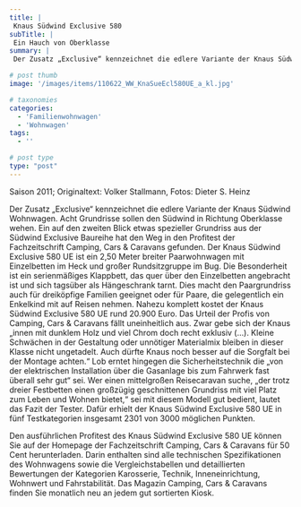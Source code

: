 ```yaml
---
title: |
 Knaus Südwind Exclusive 580
subTitle: |
 Ein Hauch von Oberklasse
summary: |
 Der Zusatz „Exclusive“ kennzeichnet die edlere Variante der Knaus Südwind Wohnwagen. Acht Grundrisse sollen den Südwind in Richtung Oberklasse wehen. Ein auf den zweiten Blick etwas spezieller Grundriss aus der Südwind Exclusive Baureihe hat den Weg in den Profitest der Fachzeitschrift Camping, Cars & Caravans gefunden. Der Knaus

# post thumb
image: '/images/items/110622_WW_KnaSueEcl580UE_a_kl.jpg'

# taxonomies
categories: 
  - 'Familienwohnwagen'
  - 'Wohnwagen'
tags:
  - ''

# post type
type: "post"
---
```


Saison 2011; Originaltext: Volker Stallmann, Fotos: Dieter S. Heinz

Der Zusatz „Exclusive“ kennzeichnet die edlere Variante der Knaus Südwind Wohnwagen. Acht Grundrisse sollen den Südwind in Richtung Oberklasse wehen. Ein auf den zweiten Blick etwas spezieller Grundriss aus der Südwind Exclusive Baureihe hat den Weg in den Profitest der Fachzeitschrift Camping, Cars & Caravans gefunden. Der Knaus Südwind Exclusive 580 UE ist ein 2,50 Meter breiter Paarwohnwagen mit Einzelbetten im Heck und großer Rundsitzgruppe im Bug. Die Besonderheit ist ein serienmäßiges Klappbett, das quer über den Einzelbetten angebracht ist und sich tagsüber als Hängeschrank tarnt. Dies macht den Paargrundriss auch für dreiköpfige Familien geeignet oder für Paare, die gelegentlich ein Enkelkind mit auf Reisen nehmen. Nahezu komplett kostet der Knaus Südwind Exclusive 580 UE rund 20.900 Euro. Das Urteil der Profis von Camping, Cars & Caravans fällt uneinheitlich aus. Zwar gebe sich der Knaus „innen mit dunklem Holz und viel Chrom doch recht exklusiv (…). Kleine Schwächen in der Gestaltung oder unnötiger Materialmix bleiben in dieser Klasse nicht ungetadelt. Auch dürfte Knaus noch besser auf die Sorgfalt bei der Montage achten.“ Lob erntet hingegen die Sicherheitstechnik die „von der elektrischen Installation über die Gasanlage bis zum Fahrwerk fast überall sehr gut“ sei. Wer einen mittelgroßen Reisecaravan suche, „der trotz dreier Festbetten einen großzügig geschnittenen Grundriss mit viel Platz zum Leben und Wohnen bietet,“ sei mit diesem Modell gut bedient, lautet das Fazit der Tester. Dafür erhielt der Knaus Südwind Exclusive 580 UE in fünf Testkategorien insgesamt 2301 von 3000 möglichen Punkten.

Den ausführlichen Profitest des Knaus Südwind Exclusive 580 UE können Sie auf der Homepage der Fachzeitschrift Camping, Cars & Caravans für 50 Cent herunterladen. Darin enthalten sind alle technischen Spezifikationen des Wohnwagens sowie die Vergleichstabellen und detaillierten Bewertungen der Kategorien Karosserie, Technik, Inneneinrichtung, Wohnwert und Fahrstabilität. Das Magazin Camping, Cars & Caravans finden Sie monatlich neu an jedem gut sortierten Kiosk.